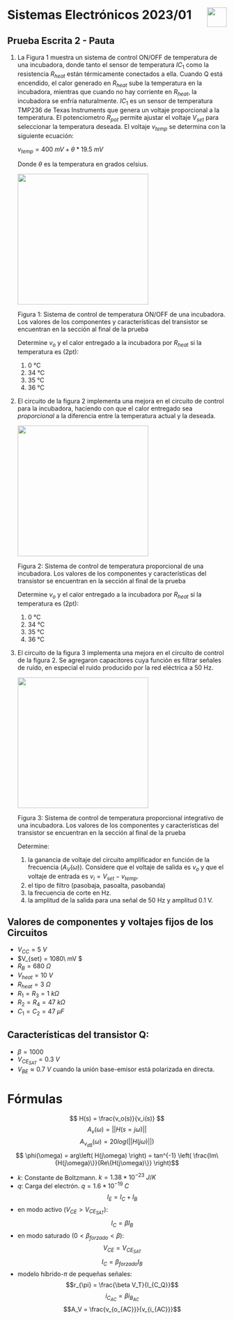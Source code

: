 # <img src="https://julianodb.github.io/SISTEMAS_ELECTRONICOS_PARA_INGENIERIA_BIOMEDICA/img/logo_fing.png?raw=true" align="right" height="45"> Sistemas Electrónicos 2023/01
## Prueba Escrita 2 - Pauta

1. La Figura 1 muestra un sistema de control ON/OFF de temperatura de una incubadora, donde tanto el sensor de temperatura $IC_1$ como la resistencia $R_{heat}$ están térmicamente conectados a ella. Cuando Q está encendido, el calor generado en $R_{heat}$ sube la temperatura en la incubadora, mientras que cuando no hay corriente en $R_{heat}$, la incubadora se enfría naturalmente. $IC_1$ es un sensor de temperatura TMP236 de Texas Instruments que genera un voltaje proporcional a la temperatura. El potenciometro $R_{pot}$ permite ajustar el voltaje $V_{set}$ para seleccionar la temperatura deseada. El voltaje $v_{temp}$ se determina con la siguiente ecuación:

    $v_{temp} = 400\ mV + \theta*19.5\ mV$

    Donde $\theta$ es la temperatura en grados celsius.

    <img src="https://julianodb.github.io/electronic_circuits_diagrams/temperature_control_1.png" width="300">

    Figura 1: Sistema de control de temperatura ON/OFF de una incubadora. Los valores de los componentes y características del transistor se encuentran en la sección al final de la prueba

    Determine $v_o$ y el calor entregado a la incubadora por $R_{heat}$ si la temperatura es (2pt):
    1. 0 °C
    1. 34 °C
    1. 35 °C
    1. 36 °C

2. El circuito de la figura 2 implementa una mejora en el circuito de control para la incubadora, haciendo con que el calor entregado sea *proporcional* a la diferencia entre la temperatura actual y la deseada. 

    <img src="https://julianodb.github.io/electronic_circuits_diagrams/temperature_control_2.png" width="300"> 

    Figura 2: Sistema de control de temperatura proporcional de una incubadora. Los valores de los componentes y características del transistor se encuentran en la sección al final de la prueba

    Determine $v_o$ y el calor entregado a la incubadora por $R_{heat}$ si la temperatura es (2pt):
    1. 0 °C
    1. 34 °C
    1. 35 °C
    1. 36 °C

3. El circuito de la figura 3 implementa una mejora en el circuito de control de la figura 2. Se agregaron capacitores cuya función es filtrar señales de ruído, en especial el ruido producido por la red eléctrica a 50 Hz. 

    <img src="https://julianodb.github.io/electronic_circuits_diagrams/temperature_control_3.png" width="300"> 

    Figura 3: Sistema de control de temperatura proporcional integrativo de una incubadora. Los valores de los componentes y características del transistor se encuentran en la sección al final de la prueba

    Determine:
    1. la ganancia de voltaje del circuito amplificador en función de la frecuencia ($A_{V}(\omega)$). Considere que el voltaje de salida es $v_o$ y que el voltaje de entrada es $v_i=V_{set}-v_{temp}$.
    2. el tipo de filtro (pasobaja, pasoalta, pasobanda)
    3. la frecuencia de corte en Hz.
    3. la amplitud de la salida para una señal de 50 Hz y amplitud 0.1 V.

## Valores de componentes y voltajes fijos de los Circuitos
- $V_{CC} = 5\ V$
- $V_{set} = 1080\ mV $
- $R_B = 680\ \Omega$
- $V_{heat} = 10\ V$
- $R_{heat} = 3\ \Omega$
- $R_1 = R_3 = 1\ k\Omega$
- $R_2 = R_4 = 47\ k\Omega$
- $C_1 = C_2 = 47\ \mu F$

## Características del transistor Q:
- $\beta = 1000$
- $V_{CE_{SAT}} = 0.3\ V$
- $V_{BE} \approx 0.7\ V$ cuando la unión base-emisor está polarizada en directa.

# Fórmulas

$$ H(s) = \frac{v_o(s)}{v_i(s)} $$
$$ A_v(\omega) = || H(s=j\omega) ||$$
$$ A_{v_{dB}}(\omega) = 20 log\left(|| H(j\omega) ||\right)$$
$$ \phi(\omega) = arg\left( H(j\omega) \right) = tan^{-1} \left( \frac{Im\{H(j\omega)\}}{Re\{H(j\omega)\}} \right)$$

- $k$: Constante de Boltzmann. $k=1.38 * 10^{-23}\ J/K$
- $q$: Carga del electrón. $q=1.6*10^{-19}\ C$
$$I_E = I_C + I_B$$
- en modo activo ($V_{CE} > V_{CE_{SAT}}$):
$$I_C = \beta I_B $$
- en modo saturado ($0 < \beta_{forzado} < \beta$):
$$V_{CE} = V_{CE_{SAT}}$$
$$I_C = \beta_{forzado} I_B $$
- modelo híbrido-$\pi$ de pequeñas señales:
$$r_{\pi} = \frac{\beta V_T}{I_{C_Q}}$$
$$i_{C_{AC}} = \beta i_{B_{AC}} $$
$$A_V = \frac{v_{o_{AC}}}{v_{i_{AC}}}$$
